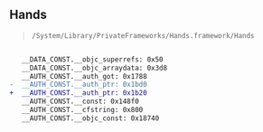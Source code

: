 ## Hands

> `/System/Library/PrivateFrameworks/Hands.framework/Hands`

```diff

   __DATA_CONST.__objc_superrefs: 0x50
   __DATA_CONST.__objc_arraydata: 0x3d8
   __AUTH_CONST.__auth_got: 0x1788
-  __AUTH_CONST.__auth_ptr: 0x1bd0
+  __AUTH_CONST.__auth_ptr: 0x1b20
   __AUTH_CONST.__const: 0x148f0
   __AUTH_CONST.__cfstring: 0x800
   __AUTH_CONST.__objc_const: 0x18740

```
